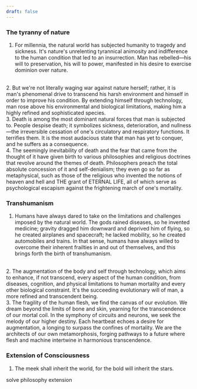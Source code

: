 ```yaml
---
draft: false
---
```

### The tyranny of nature
1. For millennia, the natural world has subjected humanity to tragedy and sickness. It's nature's unrelenting tyrannical animosity and indifference to the human condition that led to an insurrection. Man has rebelled—his will to preservation, his will to power, manifested in his desire to exercise dominion over nature.
<br>
2. But we're not literally waging war against nature herself; rather, it is man's phenomenal drive to transcend his harsh environment and himself in order to improve his condition. By extending himself through technology, man rose above his environmental and biological limitations, making him a highly refined and sophisticated species.
   <br>
3. Death is among the most dominant natural forces that man is subjected to. People despise death; it symbolizes sickness, deterioration, and nullness—the irreversible cessation of one's circulatory and respiratory functions. It terrifies them. It is the most audacious state that man has yet to conquer, and he suffers as a consequence.
<br>
4. The seemingly inevitability of death and the fear that came from the thought of it have given birth to various philosophies and religious doctrines that revolve around the themes of death. Philosophers preach the total absolute concession of it and self-denialism; they even go so far as metaphysical, such as those of the religious who invented the notions of heaven and hell and THE grant of ETERNAL LIFE, all of which serve as psychological escapism against the frightening march of one's mortality.

### Transhumanism
1. Humans have always dared to take on the limitations and challenges imposed by the natural world. The gods rained diseases, so he invented medicine; gravity dragged him downward and deprived him of flying, so he created airplanes and spacecraft; he lacked mobility, so he created automobiles and trains. In that sense, humans have always willed to overcome their inherent frailties in and out of themselves, and this brings forth the birth of transhumanism.
<br>
2. The augmentation of the body and self through technology, which aims to enhance, if not transcend, every aspect of the human condition, from diseases, cognition, and physical limitations to human mortality and every other biological constraint. It's the succeeding evolutionary will of man, a more refined and transcendent being.
<br>
3. The fragility of the human flesh, we find the canvas of our evolution. We dream beyond the limits of bone and skin, yearning for the transcendence of our mortal coil. In the symphony of circuits and neurons, we seek the melody of our higher destiny. Each heartbeat echoes a desire for augmentation, a longing to surpass the confines of mortality. We are the architects of our own metamorphosis, forging pathways to a future where flesh and machine intertwine in harmonious transcendence. 

### Extension of Consciousness

1. The meek shall inherit the world, for the bold will inherit the stars.

solve philosophy extension
